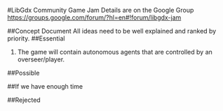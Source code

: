 #LibGdx Community Game Jam
Details are on the Google Group
https://groups.google.com/forum/?hl=en#!forum/libgdx-jam

##Concept Document
All ideas need to be well explained and ranked by priority.
##Essential
1. The game will contain autonomous agents that are controlled by an overseer/player.

##Possible

##If we have enough time

##Rejected
